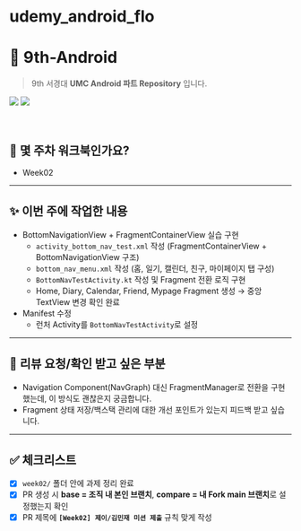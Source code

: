 # udemy_android_flo

# 🤖 9th-Android
> 9th 서경대 **UMC Android 파트 Repository** 입니다.  

<p>
  <img src="https://img.shields.io/badge/UMC-9th-6A5ACD?style=for-the-badge&logo=github&logoColor=white" />
  <img src="https://img.shields.io/badge/Repository-Android%20Part-3DDC84?style=for-the-badge" />
</p>

<br>
  
## 📌 몇 주차 워크북인가요?
- Week02

---

## ✨ 이번 주에 작업한 내용
- BottomNavigationView + FragmentContainerView 실습 구현  
  - `activity_bottom_nav_test.xml` 작성 (FragmentContainerView + BottomNavigationView 구조)  
  - `bottom_nav_menu.xml` 작성 (홈, 일기, 캘린더, 친구, 마이페이지 탭 구성)  
  - `BottomNavTestActivity.kt` 작성 및 Fragment 전환 로직 구현  
  - Home, Diary, Calendar, Friend, Mypage Fragment 생성 → 중앙 TextView 변경 확인 완료  
- Manifest 수정  
  - 런처 Activity를 `BottomNavTestActivity`로 설정  

---

## 🙋 리뷰 요청/확인 받고 싶은 부분
- Navigation Component(NavGraph) 대신 FragmentManager로 전환을 구현했는데, 이 방식도 괜찮은지 궁금합니다.  
- Fragment 상태 저장/백스택 관리에 대한 개선 포인트가 있는지 피드백 받고 싶습니다.  

---

## ✅ 체크리스트
- [x] `week02/` 폴더 안에 과제 정리 완료  
- [x] PR 생성 시 **base = 조직 내 본인 브랜치**, **compare = 내 Fork main 브랜치**로 설정했는지 확인  
- [x] PR 제목에 **`[Week02] 제이/김민재 미션 제출`** 규칙 맞게 작성  
